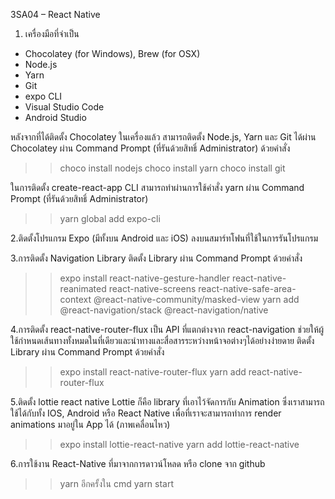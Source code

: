 3SA04 – React Native
1.	เครื่องมือที่จำเป็น
-	Chocolatey (for Windows), Brew (for OSX)
-	Node.js
-	Yarn
-	Git
-	expo CLI
-	Visual Studio Code
-	Android Studio
 
หลังจากที่ได้ติดตั้ง Chocolatey ในเครื่องแล้ว สามารถติดตั้ง Node.js, Yarn และ Git ได้ผ่าน Chocolatey ผ่าน Command Prompt (ที่รันด้วยสิทธิ์ Administrator)
ด้วยคำสั่ง
>> choco install nodejs
>> choco install yarn
>> choco install git

ในการติดตั้ง create-react-app CLI สามารถทำผ่านการใช้คำสั่ง yarn ผ่าน Command Prompt (ที่รันด้วยสิทธิ์ Administrator)

>> yarn global add expo-cli

2.ติดตั้งโปรแกรม Expo (มีทั้งบน Android และ iOS) ลงบนสมาร์ทโฟนที่ใช้ในการรันโปรแกรม

3.การติดตั้ง Navigation Library
ติดตั้ง Library ผ่าน Command Prompt ด้วยคำสั่ง
>> expo install react-native-gesture-handler react-native-reanimated react-native-screens react-native-safe-area-context @react-native-community/masked-view
>> yarn add @react-navigation/stack @react-navigation/native

4.การติดตั้ง react-native-router-flux
เป็น API ที่แตกต่างจาก react-navigation ช่วยให้ผู้ใช้กำหนดเส้นทางทั้งหมดในที่เดียวและนำทางและสื่อสารระหว่างหน้าจอต่างๆได้อย่างง่ายดาย
ติดตั้ง Library ผ่าน Command Prompt ด้วยคำสั่ง
>> expo install react-native-router-flux
>> yarn add react-native-router-flux

5.ติดตั้ง lottie react native
Lottie ก็คือ library ที่เอาไว้จัดการกับ Animation ซึ่งเราสามารถใช้ได้กับทั้ง IOS, Android หรือ React Native 
เพื่อที่เราจะสามารถทำการ render animations มาอยู่ใน App ได้ (ภาพเคลื่อนไหว)
>> expo install lottie-react-native
>> yarn add lottie-react-native

6.การใช้งาน React-Native ที่มาจากการดาวน์โหลด หรือ clone จาก github
>> yarn อีกครั้งใน cmd 
>> yarn start 
